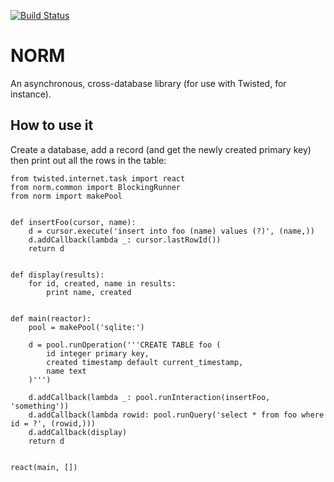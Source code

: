 [![Build Status](https://secure.travis-ci.org/iffy/norm.png?branch=master)](http://travis-ci.org/iffy/norm)

# NORM #

An asynchronous, cross-database library (for use with Twisted, for instance).


## How to use it ##

Create a database, add a record (and get the newly created primary key) then
print out all the rows in the table:

    from twisted.internet.task import react
    from norm.common import BlockingRunner
    from norm import makePool


    def insertFoo(cursor, name):
        d = cursor.execute('insert into foo (name) values (?)', (name,))
        d.addCallback(lambda _: cursor.lastRowId())
        return d


    def display(results):
        for id, created, name in results:
            print name, created


    def main(reactor):
        pool = makePool('sqlite:')
        
        d = pool.runOperation('''CREATE TABLE foo (
            id integer primary key,
            created timestamp default current_timestamp,
            name text
        )''')
        
        d.addCallback(lambda _: pool.runInteraction(insertFoo, 'something'))
        d.addCallback(lambda rowid: pool.runQuery('select * from foo where id = ?', (rowid,)))
        d.addCallback(display)
        return d


    react(main, [])
